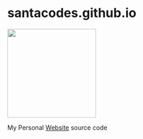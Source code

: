 # santacodes.github.io

<a href="https://santacodes.github.io"><img src="https://i.pinimg.com/originals/d8/10/55/d81055d32cf810a6d527b5eb9ae20f08.png" width="200" height="200"/></a>

My Personal <a href="https://santacodes.github.io">Website</a> source code
